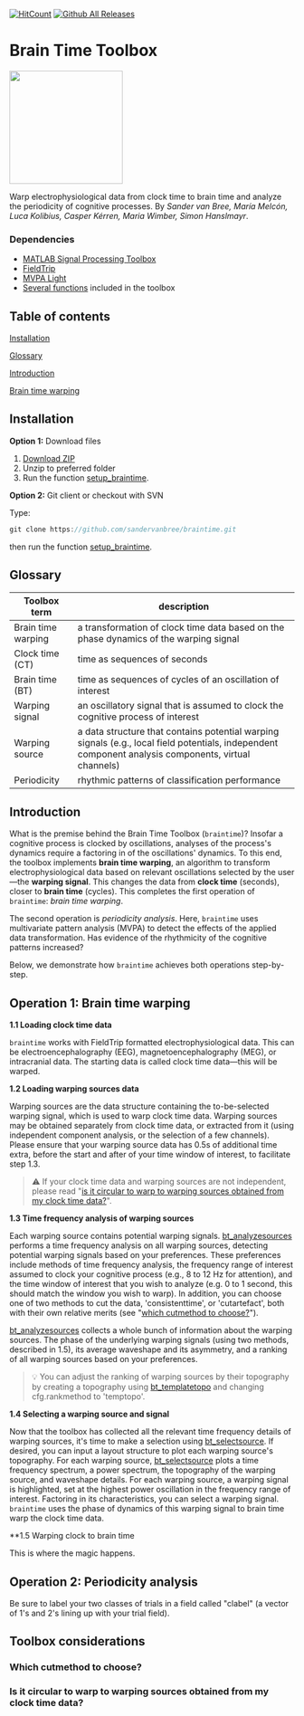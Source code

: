 [![HitCount](http://hits.dwyl.com/sandervanbree/braintime.svg)](http://hits.dwyl.com/sandervanbree/braintime)
[![Github All Releases](https://img.shields.io/github/downloads/sandervanbree/braintime/total.svg)]()

# Brain Time Toolbox
<img src="https://i.imgur.com/OAEVqgM.png" width="200">

Warp electrophysiological data from clock time to brain time and analyze the periodicity of cognitive processes. By *Sander van Bree, María Melcón, Luca Kolibius, Casper Kérren, Maria Wimber, Simon Hanslmayr*.

### Dependencies
- [MATLAB Signal Processing Toolbox](https://uk.mathworks.com/help/signal/getting-started-with-signal-processing-toolbox.html)
- [FieldTrip](https://github.com/fieldtrip/fieldtrip/)
- [MVPA Light](https://github.com/treder/MVPA-Light)
- [Several functions](external) included in the toolbox

## Table of contents
[Installation](#installation)

[Glossary](#glossary)

[Introduction](#introduction)

[Brain time warping](#operation-1-brain-time-warping)

## Installation
**Option 1:** Download files

1. [Download ZIP](https://github.com/sandervanbree/braintime/archive/refs/heads/master.zip)
2. Unzip to preferred folder
3. Run the function [setup_braintime](setup).

**Option 2:** Git client or checkout with SVN

Type:
```java
git clone https://github.com/sandervanbree/braintime.git
```
then run the function [setup_braintime](setup).

## Glossary
| **Toolbox term** | **description** |
| --- | --- |
| Brain time warping | a transformation of clock time data based on the phase dynamics of the warping signal |
| Clock time (CT) | time as sequences of seconds
| Brain time (BT) | time as sequences of cycles of an oscillation of interest
| Warping signal | an oscillatory signal that is assumed to clock the cognitive process of interest |
| Warping source | a data structure that contains potential warping signals (e.g., local field potentials, independent component analysis components, virtual channels) |
| Periodicity | rhythmic patterns of classification performance |


## Introduction
What is the premise behind the Brain Time Toolbox (`braintime`)? Insofar a cognitive process is clocked by oscillations, analyses of the process's dynamics require a factoring in of the oscillations' dynamics. To this end, the toolbox implements **brain time warping**, an algorithm to transform electrophysiological data based on relevant oscillations selected by the user—the **warping signal**. This changes the data from **clock time** (seconds), closer to **brain time** (cycles). This completes the first operation of `braintime`: *brain time warping*. 

The second operation is *periodicity analysis*. Here, `braintime` uses multivariate pattern analysis (MVPA) to detect the effects of the applied data transformation. Has evidence of the rhythmicity of the cognitive patterns increased?

Below, we demonstrate how `braintime` achieves both operations step-by-step.

## Operation 1: Brain time warping

**1.1 Loading clock time data**

`braintime` works with FieldTrip formatted electrophysiological data. This can be electroencephalography (EEG), magnetoencephalography (MEG), or intracranial data. The starting data is called clock time data—this will be warped.

**1.2 Loading warping sources data**

Warping sources are the data structure containing the to-be-selected warping signal, which is used to warp clock time data. Warping sources may be obtained separately from clock time data, or extracted from it (using independent component analysis, or the selection of a few channels). Please ensure that your warping source data has 0.5s of additional time extra, before the start and after of your time window of interest, to facilitate step 1.3.

> :warning: If your clock time data and warping sources are not independent, please read "[is it circular to warp to warping sources obtained from my clock time data?](#is-it-circular-to-warp-to-warping-sources-obtained-from-my-clock-time-data?)".

**1.3 Time frequency analysis of warping sources**

Each warping source contains potential warping signals. [bt_analyzesources](warpingsource/bt_analyzesources.m) performs a time frequency analysis on all warping sources, detecting potential warping signals based on your preferences. These preferences include methods of time frequency analysis, the frequency range of interest assumed to clock your cognitive process (e.g., 8 to 12 Hz for attention), and the time window of interest that you wish to analyze (e.g. 0 to 1 second, this should match the window you wish to warp). In addition, you can choose one of two methods to cut the data, 'consistenttime', or 'cutartefact', both with their own relative merits (see "[which cutmethod to choose?](#which-cutmethod-to-choose)").

[bt_analyzesources](warpingsource/bt_analyzesources.m) collects a whole bunch of information about the warping sources. The phase of the underlying warping signals (using two methods, described in 1.5), its average waveshape and its asymmetry, and a ranking of all warping sources based on your preferences.

> :bulb: You can adjust the ranking of warping sources by their topography by creating a topography using [bt_templatetopo](topography/bt_templatetopo.m) and changing cfg.rankmethod to 'temptopo'.

**1.4 Selecting a warping source and signal**

Now that the toolbox has collected all the relevant time frequency details of warping sources, it's time to make a selection using [bt_selectsource](warpingsource/bt_selectsource.m). If desired, you can input a layout structure to plot each warping source's topography. For each warping source, [bt_selectsource](warpingsource/bt_selectsource.m) plots a time frequency spectrum, a power spectrum, the topography of the warping source, and waveshape details. For each warping source, a warping signal is highlighted, set at the highest power oscillation in the frequency range of interest. Factoring in its characteristics, you can select a warping signal. `braintime` uses the phase of dynamics of this warping signal to brain time warp the clock time data.

**1.5 Warping clock to brain time

This is where the magic happens.


## Operation 2: Periodicity analysis

Be sure to label your two classes of trials in a field called "clabel" (a vector of 1's and 2's lining up with your trial field).

## Toolbox considerations

### Which cutmethod to choose?

### Is it circular to warp to warping sources obtained from my clock time data?

